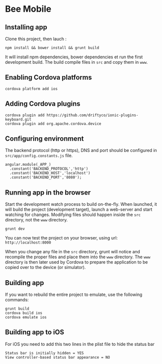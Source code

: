 # Bee Mobile

## Installing app

Clone this project, then lauch :

    npm install && bower install && grunt build

It will install npm dependencies, bower dependencies et run the first
development build. The build compile files in `src` and copy them in `www`.

## Enabling Cordova platforms

    cordova platform add ios

## Adding Cordova plugins

    cordova plugin add https://github.com/driftyco/ionic-plugins-keyboard.git
    cordova plugin add org.apache.cordova.device

## Configuring environment

The backend protocol (http or https), DNS and port should be configured in `src/app/config.constants.js` file.

    angular.module(_APP_)
      .constant('BACKEND_PROTOCOL','http')
      .constant('BACKEND_HOST','localhost')
      .constant('BACKEND_PORT','8080');

## Running app in the browser

Start the development watch process to build on-the-fly. When launched,
it will build the project (development target), launch a web-server and
start watching for changes. Modifying files should happen inside the `src`
directory, not the `www` directory.

    grunt dev

You can now test the project on your browser, using url: `http://localhost:8000`

When you change any file in the `src` directory, grunt will notice and
recompile the proper files and place them into the `www` directory. The
`www` directory is then later used by Cordova to prepare the application
to be copied over to the device (or simulator).

## Building app

If you want to rebuild the entire project to emulate, use the following commands:

    grunt build
    cordova build ios
    cordova emulate ios

## Building app to iOS

For iOS you need to add this two lines in the plist file to hide the status bar

    Status bar is initially hidden = YES
    View controller-based status bar appearance = NO
